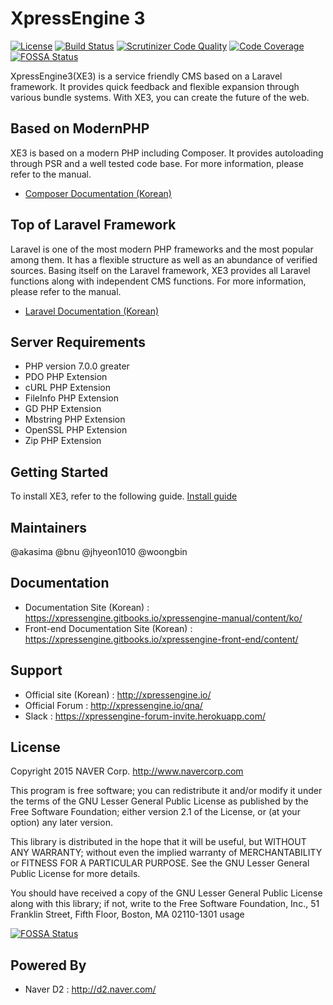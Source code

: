 XpressEngine 3
==============

[![License](http://img.shields.io/badge/license-GNU%20LGPL-brightgreen.svg)](http://www.gnu.org/licenses/gpl.html) [![Build Status](https://scrutinizer-ci.com/g/xpressengine/xpressengine/badges/build.png?b=master)](https://scrutinizer-ci.com/g/xpressengine/xpressengine/build-status/master) [![Scrutinizer Code Quality](https://scrutinizer-ci.com/g/xpressengine/xpressengine/badges/quality-score.png?b=master)](https://scrutinizer-ci.com/g/xpressengine/xpressengine/?branch=master) [![Code Coverage](https://scrutinizer-ci.com/g/xpressengine/xpressengine/badges/coverage.png?b=master)](https://scrutinizer-ci.com/g/xpressengine/xpressengine/?branch=master)
[![FOSSA Status](https://app.fossa.io/api/projects/git%2Bgithub.com%2Fxpressengine%2Fxpressengine.svg?type=shield)](https://app.fossa.io/projects/git%2Bgithub.com%2Fxpressengine%2Fxpressengine?ref=badge_shield)

XpressEngine3(XE3) is a service friendly CMS based on a Laravel framework. It provides quick feedback and flexible expansion through various bundle systems. With XE3, you can create the future of the web. 

## Based on ModernPHP
XE3 is based on a modern PHP including Composer. It provides autoloading through PSR and a well tested code base. For more information, please refer to the manual. 

* [Composer Documentation (Korean)](http://xpressengine.github.io/Composer-korean-docs/)

## Top of Laravel Framework
Laravel is one of the most modern PHP frameworks and the most popular among them. It has a flexible structure as well as an abundance of verified sources. Basing itself on the Laravel framework, XE3 provides all Laravel functions along with independent CMS functions. For more information, please refer to the manual. 

* [Laravel Documentation (Korean)](http://xpressengine.github.io/laravel-korean-docs/)

## Server Requirements
* PHP version 7.0.0 greater 
* PDO PHP Extension
* cURL PHP Extension
* FileInfo PHP Extension
* GD PHP Extension
* Mbstring PHP Extension
* OpenSSL PHP Extension
* Zip PHP Extension

## Getting Started

To install XE3, refer to the following guide. [Install guide](https://xpressengine.gitbooks.io/xpressengine-manual/content/ko/installation.html)

## Maintainers
@akasima @bnu @jhyeon1010 @woongbin

## Documentation
* Documentation Site (Korean) : https://xpressengine.gitbooks.io/xpressengine-manual/content/ko/
* Front-end Documentation Site (Korean) : https://xpressengine.gitbooks.io/xpressengine-front-end/content/

## Support
* Official site (Korean) : http://xpressengine.io/
* Official Forum : http://xpressengine.io/qna/
* Slack : https://xpressengine-forum-invite.herokuapp.com/

## License
Copyright 2015 NAVER Corp. <http://www.navercorp.com>

This program is free software; you can redistribute it and/or
modify it under the terms of the GNU Lesser General Public
License as published by the Free Software Foundation; either
version 2.1 of the License, or (at your option) any later version.

This library is distributed in the hope that it will be useful,
but WITHOUT ANY WARRANTY; without even the implied warranty of
MERCHANTABILITY or FITNESS FOR A PARTICULAR PURPOSE.  See the GNU
Lesser General Public License for more details.

You should have received a copy of the GNU Lesser General Public
License along with this library; if not, write to the Free Software
Foundation, Inc., 51 Franklin Street, Fifth Floor, Boston, MA  02110-1301  usage


[![FOSSA Status](https://app.fossa.io/api/projects/git%2Bgithub.com%2Fxpressengine%2Fxpressengine.svg?type=large)](https://app.fossa.io/projects/git%2Bgithub.com%2Fxpressengine%2Fxpressengine?ref=badge_large)

## Powered By
* Naver D2 : http://d2.naver.com/